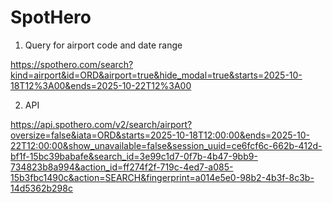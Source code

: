 SpotHero
========

1. Query for airport code and date range

https://spothero.com/search?kind=airport&id=ORD&airport=true&hide_modal=true&starts=2025-10-18T12%3A00&ends=2025-10-22T12%3A00

2. API

https://api.spothero.com/v2/search/airport?oversize=false&iata=ORD&starts=2025-10-18T12:00:00&ends=2025-10-22T12:00:00&show_unavailable=false&session_uuid=ce6fcf6c-662b-412d-bf1f-15bc39babafe&search_id=3e99c1d7-0f7b-4b47-9bb9-734823b8a994&action_id=ff274f2f-719c-4ed7-a085-15b3fbc1490c&action=SEARCH&fingerprint=a014e5e0-98b2-4b3f-8c3b-14d5362b298c